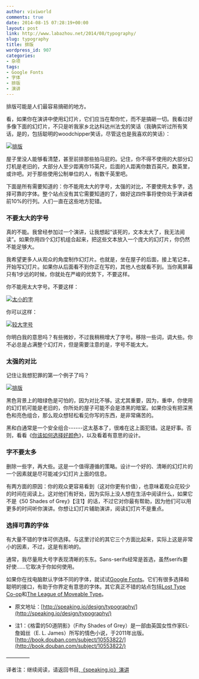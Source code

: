 ```yaml
---
author: viviworld
comments: true
date: 2014-08-15 07:28:19+00:00
layout: post
link: http://www.labazhou.net/2014/08/typography/
slug: typography
title: 排版
wordpress_id: 907
categories:
- 杂项
tags:
- Google Fonts
- 字体
- 排版
- 演讲
---
```


排版可能是人们最容易搞砸的地方。

看，如果你在演讲中使用幻灯片，它们应当在帮你忙，而不是搞砸一切。我看过好多像下面的幻灯片，不只是听我家乡北达科达州法戈的笑话（我确实听过所有笑话，是的，包括聪明的woodchipper笑话，尽管这也是我喜欢的笑话）：

[![排版](http://www.labazhou.net/wp-content/uploads/2014/08/too-stupid-couldnt-read.png)](http://www.labazhou.net/wp-content/uploads/2014/08/too-stupid-couldnt-read.png)

屋子里没人能够看清楚，甚至前排那些拍马屁的。记住，你不得不使用的大部分幻灯机是老旧的，大部分人至少距离你15英尺，后面的人距离你数百英尺。数英里，或许吧。对于那些使用公制单位的人，有数千英里吧。

下面是所有需要知道的：你不能用太大的字号，太强的对比，不要使用太多字，选择可靠的字体。整个站点没有其它需要知道的了，做好这四件事将使你处于演讲者前10%的行列。人们一直在这些地方犯错。


### 不要太大的字号


真的不能。我曾经参加过一个演讲，让我想起“该死的，文本太大了，我无法阅读”。如果你用四个幻灯机组合起来，把这些文本放入一个庞大的幻灯片，你仍然不能足够大。

我希望更多人从观众的角度制作幻灯片。也就是，坐在屋子的后面，接上笔记本，开始写幻灯片。如果你从后面看不到你正在写的，其他人也就看不到。当你离屏幕只有1步远的时候，你就处在严峻的优势下，不要这样。

你不能用太大字号。不要这样：

[![太小的字](http://www.labazhou.net/wp-content/uploads/2014/08/small-1024x576.png)](http://www.labazhou.net/wp-content/uploads/2014/08/small.png)

你可以这样：

[![较大字号](http://www.labazhou.net/wp-content/uploads/2014/08/big.png)](http://www.labazhou.net/wp-content/uploads/2014/08/big.png)

你明白我的意思吗？有些微妙，不过我稍稍增大了字号。移除一些词，调大些。你不必总是占满整个幻灯片，但是需要注意的是，字号不能太大。


### 太强的对比


记住让我想犯罪的第一个例子了吗？

[![排版](http://www.labazhou.net/wp-content/uploads/2014/08/too-stupid-couldnt-read.png)](http://www.labazhou.net/wp-content/uploads/2014/08/too-stupid-couldnt-read.png)

黑色背景上的暗绿色是可怕的，因为对比不够。这尤其重要，因为，重申，你使用的幻灯机可能是老旧的，你所处的屋子可能不会是漆黑的暗室。如果你没有把深黑色和亮色组合，那么观众想轻松看见你写的东西，是非常痛苦的。

黑和白通常是一个安全组合------这太基本了，很难在这上面犯错。这是好事。否则，看看《[你该如何选择好颜色](http://www.labazhou.net/2014/05/color/)》，以及看着有意思的设计。


### 字不要太多


删除一些字，再大些。这是一个值得遵循的策略。设计一个好的、清晰的幻灯片的一个因素就是尽可能减少幻灯片上面的信息。

有两方面的原因：你的观众更容易看到（这对你更有价值），也意味着观众花较少的时间在阅读上。这对他们有好处，因为实际上没人想在生活中阅读什么，如果它不是《50 Shades of Grey》【注1】的话，不过它对你最有帮助，因为他们可以用更多的时间听你演讲。你想让幻灯片辅助演讲，阅读幻灯片不是重点。


### 选择可靠的字体


有大量不错的字体可供选择。与这里讨论的其它三个方面比起来，实际上这是非常小的因素，不过，这是有影响的。

通常，我尽量用大号字表现清晰的东东。Sans-serifs经常是首选，虽然serifs要好使……它取决于你如何使用。

如果你在找电脑默认字体不同的字体，就试试[Google Fonts](http://www.google.com/fonts)。它们有很多选择和聪明的接口，有助于你界定有意思的字体。其它真正不错的站点包括[Lost Type Co-op](http://losttype.com/)和[The League of Moveable Type](https://theleagueofmoveabletype.com/)。



	
  * 原文地址：[http://speaking.io/design/typography/](http://speaking.io/design/typography/)

	
  * 注1：《格雷的50道阴影》（Fifty Shades of Grey）是一部由英国女性作家EL·詹姆丝（E. L. James）所写的情色小说，于2011年出版。[http://book.douban.com/subject/10553822/](http://book.douban.com/subject/10553822/)


————–

译者注：继续阅读，请返回书目,[《speaking.io》演讲](http://www.labazhou.net/books/#speaking)
